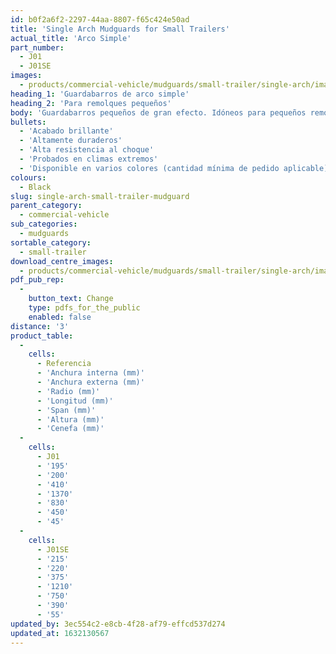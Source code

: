 ```yaml
---
id: b0f2a6f2-2297-44aa-8807-f65c424e50ad
title: 'Single Arch Mudguards for Small Trailers'
actual_title: 'Arco Simple'
part_number:
  - J01
  - J01SE
images:
  - products/commercial-vehicle/mudguards/small-trailer/single-arch/images-lr/Product_Image_776x776_(518x518_focus_area)-J01SE_01.jpg
heading_1: 'Guardabarros de arco simple'
heading_2: 'Para remolques pequeños'
body: 'Guardabarros pequeños de gran efecto. Idóneos para pequeños remolques.'
bullets:
  - 'Acabado brillante'
  - 'Altamente duraderos'
  - 'Alta resistencia al choque'
  - 'Probados en climas extremos'
  - 'Disponible en varios colores (cantidad mínima de pedido aplicable)'
colours:
  - Black
slug: single-arch-small-trailer-mudguard
parent_category:
  - commercial-vehicle
sub_categories:
  - mudguards
sortable_category:
  - small-trailer
download_centre_images:
  - products/commercial-vehicle/mudguards/small-trailer/single-arch/images-lr/Product_Image_776x776_(518x518_focus_area)-J01SE_01.jpg
pdf_pub_rep:
  -
    button_text: Change
    type: pdfs_for_the_public
    enabled: false
distance: '3'
product_table:
  -
    cells:
      - Referencia
      - 'Anchura interna (mm)'
      - 'Anchura externa (mm)'
      - 'Radio (mm)'
      - 'Longitud (mm)'
      - 'Span (mm)'
      - 'Altura (mm)'
      - 'Cenefa (mm)'
  -
    cells:
      - J01
      - '195'
      - '200'
      - '410'
      - '1370'
      - '830'
      - '450'
      - '45'
  -
    cells:
      - J01SE
      - '215'
      - '220'
      - '375'
      - '1210'
      - '750'
      - '390'
      - '55'
updated_by: 3ec554c2-e8cb-4f28-af79-effcd537d274
updated_at: 1632130567
---
```


